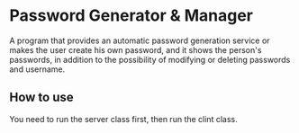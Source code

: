 # Password Generator & Manager
A program that provides an automatic password generation service or makes the user create his own password, and it shows the person's passwords, in addition to the possibility of modifying or deleting passwords and username.
## How to use
You need to run the server class first, then run the clint class.
